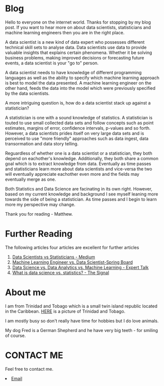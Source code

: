 # Blog
[](https://matt99170.github.io/Image.png)


Hello to everyone on the internet world. Thanks for stopping by my blog post. If you want to hear more on about data scientists, statisticians and machine learning engineers then you are in the right place.

A data scientist is a new kind of data expert who possesses different technical skill sets to analyse data. Data scientists use data to provide valuable insights that explains certain phenomena. Whether it be solving business problems, making improved decisions or forecasting future events, a data scientist is your "go to" person.

A data scientist needs to have knowledge of different programming languages as well as the ability to specify which machine learning approach is best to model the data presented. A machine learning engineer on the other hand, feeds the data into the model which were previously specified by the data scientists.

A more intriguing question is, how do a data scientist stack up against a statistician?

A statistician is one with a sound knowledge of statistics. A statistician is touted to use small collected data sets and follow concepts such as point estimates, margins of error, confidence intervals, p-values and so forth. However, a data scientists prides itself on very large data sets and is perceived to use "more friendly" approaches such as data ingest, data transormation and data story telling.

Reguardless of whether one is a data scientist or a statistician, they both depend on eachother's knowledge. Additionally, they both share a common goal which is to extract knowledge from data. Eventually as time passes and statisticians learn more about data scientists and vice-versa the two will eventually appreciate eachother even more and the fields may eventually merge as one. 

Both Statistics and Data Science are facinating in its own right. However, based on my current knowledge and background I see myself leaning more towards the side of being a statistician. As time passes and I begin to learn more my perspective may change.

Thank you for reading - Matthew.


# Further Reading
The following articles four articles are excellent for further articles 

1. [Data Scientists vs Statisticians - Medium](https://medium.com/odscjournal/data-scientists-versus-statisticians-8ea146b7a47f)
2. [Machine Learning Engineer vs. Data Scientist-Spring Board](https://www.springboard.com/blog/data-science/machine-learning-engineer-vs-data-scientist/)
3. [Data Science vs. Data Analytics vs. Machine Learning - Expert Talk](https://www.simplilearn.com/data-science-vs-data-analytics-vs-machine-learning-article)
4. [What is data science vs. statistics? - The Signal](https://mixpanel.com/blog/this-is-the-difference-between-statistics-and-data-science/)

# About me

I am from Trinidad and Tobago which is a small twin island republic located in the Caribbean. [HERE](https://upload.wikimedia.org/wikipedia/commons/thumb/8/8a/Td-map.png/260px-Td-map.png) is a picture of Trinidad and Tobago.

I am mostly busy so don't really have time for hobbies but I do love animals. 

My dog Fred is a German Shepherd and he have very big teeth - for smiling of course.

# CONTACT ME
Feel free to contact me.
<li><a href="mailto:mbsookoo@ncsu.edu">Email</a></li>
